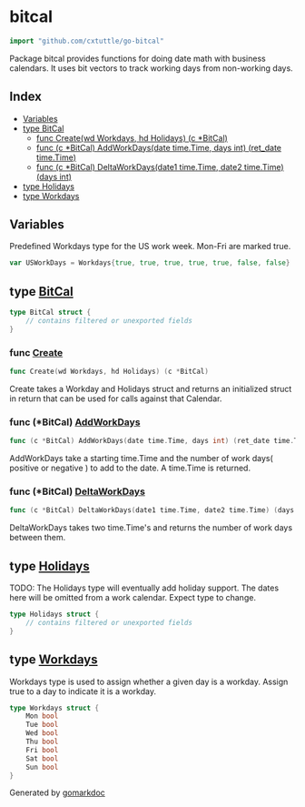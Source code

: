 <!-- Code generated by gomarkdoc. DO NOT EDIT -->

# bitcal

```go
import "github.com/cxtuttle/go-bitcal"
```

Package bitcal provides functions for doing date math with business calendars\.  It uses bit vectors to track working days from non\-working days\.

## Index

- [Variables](<#variables>)
- [type BitCal](<#type-bitcal>)
  - [func Create(wd Workdays, hd Holidays) (c *BitCal)](<#func-create>)
  - [func (c *BitCal) AddWorkDays(date time.Time, days int) (ret_date time.Time)](<#func-bitcal-addworkdays>)
  - [func (c *BitCal) DeltaWorkDays(date1 time.Time, date2 time.Time) (days int)](<#func-bitcal-deltaworkdays>)
- [type Holidays](<#type-holidays>)
- [type Workdays](<#type-workdays>)


## Variables

Predefined Workdays type for the US work week\. Mon\-Fri are marked true\.

```go
var USWorkDays = Workdays{true, true, true, true, true, false, false}
```

## type [BitCal](<https://github.com/cxtuttle/go-bitcal/bitcal.go#L19-L23>)

```go
type BitCal struct {
    // contains filtered or unexported fields
}
```

### func [Create](<https://github.com/cxtuttle/go-bitcal/bitcal.go#L45>)

```go
func Create(wd Workdays, hd Holidays) (c *BitCal)
```

Create takes a Workday and Holidays struct and returns an initialized struct in return that can be used for calls against that Calendar\.

### func \(\*BitCal\) [AddWorkDays](<https://github.com/cxtuttle/go-bitcal/bitcal.go#L393>)

```go
func (c *BitCal) AddWorkDays(date time.Time, days int) (ret_date time.Time)
```

AddWorkDays take a starting time\.Time and the number of work days\( positive or negative \) to add to the date\.  A time\.Time is returned\.

### func \(\*BitCal\) [DeltaWorkDays](<https://github.com/cxtuttle/go-bitcal/bitcal.go#L476>)

```go
func (c *BitCal) DeltaWorkDays(date1 time.Time, date2 time.Time) (days int)
```

DeltaWorkDays takes two time\.Time's and returns the number of work days between them\.

## type [Holidays](<https://github.com/cxtuttle/go-bitcal/bitcal.go#L37-L39>)

TODO: The Holidays type will eventually add holiday support\. The dates here will be omitted from a work calendar\.  Expect type to change\.

```go
type Holidays struct {
    // contains filtered or unexported fields
}
```

## type [Workdays](<https://github.com/cxtuttle/go-bitcal/bitcal.go#L26-L34>)

Workdays type is used to assign whether a given day is a workday\. Assign true to a day to indicate it is a workday\.

```go
type Workdays struct {
    Mon bool
    Tue bool
    Wed bool
    Thu bool
    Fri bool
    Sat bool
    Sun bool
}
```



Generated by [gomarkdoc](<https://github.com/princjef/gomarkdoc>)
